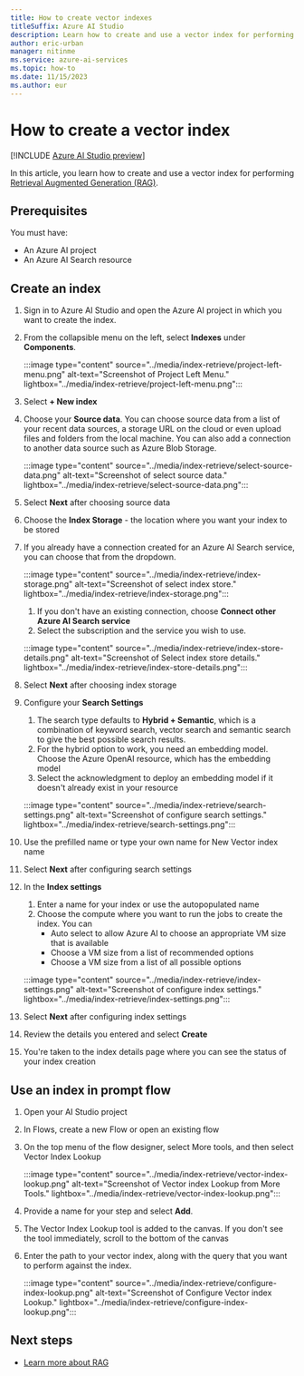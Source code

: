 ```yaml
---
title: How to create vector indexes
titleSuffix: Azure AI Studio
description: Learn how to create and use a vector index for performing Retrieval Augmented Generation (RAG).
author: eric-urban
manager: nitinme
ms.service: azure-ai-services
ms.topic: how-to
ms.date: 11/15/2023
ms.author: eur
---
```


# How to create a vector index

[!INCLUDE [Azure AI Studio preview](../includes/preview-ai-studio.md)]

In this article, you learn how to create and use a vector index for performing [Retrieval Augmented Generation (RAG)](../concepts/retrieval-augmented-generation.md).

## Prerequisites

You must have:
- An Azure AI project
- An Azure AI Search resource

## Create an index

1. Sign in to Azure AI Studio and open the Azure AI project in which you want to create the index.
1. From the collapsible menu on the left, select **Indexes** under **Components**.

    :::image type="content" source="../media/index-retrieve/project-left-menu.png" alt-text="Screenshot of Project Left Menu." lightbox="../media/index-retrieve/project-left-menu.png":::

1. Select **+ New index**
1. Choose your **Source data**. You can choose source data from a list of your recent data sources, a storage URL on the cloud or even upload files and folders from the local machine. You can also add a connection to another data source such as Azure Blob Storage.

    :::image type="content" source="../media/index-retrieve/select-source-data.png" alt-text="Screenshot of select source data." lightbox="../media/index-retrieve/select-source-data.png":::

1. Select **Next** after choosing source data
1. Choose the **Index Storage** - the location where you want your index to be stored
1. If you already have a connection created for an Azure AI Search service, you can choose that from the dropdown.

    :::image type="content" source="../media/index-retrieve/index-storage.png" alt-text="Screenshot of select index store." lightbox="../media/index-retrieve/index-storage.png":::

    1. If you don't have an existing connection, choose **Connect other Azure AI Search service**
    1. Select the subscription and the service you wish to use.
    
    :::image type="content" source="../media/index-retrieve/index-store-details.png" alt-text="Screenshot of Select index store details." lightbox="../media/index-retrieve/index-store-details.png":::

1. Select **Next** after choosing index storage
1. Configure your **Search Settings**
    1. The search type defaults to **Hybrid + Semantic**, which is a combination of keyword search, vector search and semantic search to give the best possible search results.
    1. For the hybrid option to work, you need an embedding model. Choose the Azure OpenAI resource, which has the embedding model
    1. Select the acknowledgment to deploy an embedding model if it doesn't already exist in your resource
    
    :::image type="content" source="../media/index-retrieve/search-settings.png" alt-text="Screenshot of configure search settings." lightbox="../media/index-retrieve/search-settings.png":::

1. Use the prefilled name or type your own name for New Vector index name
1. Select **Next** after configuring search settings
1. In the **Index settings**
    1. Enter a name for your index or use the autopopulated name
    1. Choose the compute where you want to run the jobs to create the index. You can
        - Auto select to allow Azure AI to choose an appropriate VM size that is available
        - Choose a VM size from a list of recommended options
        - Choose a VM size from a list of all possible options
        
    :::image type="content" source="../media/index-retrieve/index-settings.png" alt-text="Screenshot of configure index settings." lightbox="../media/index-retrieve/index-settings.png":::

1. Select **Next** after configuring index settings
1. Review the details you entered and select **Create**
1. You're taken to the index details page where you can see the status of your index creation


## Use an index in prompt flow

1. Open your AI Studio project
1. In Flows, create a new Flow or open an existing flow 
1. On the top menu of the flow designer, select More tools, and then select Vector Index Lookup

    :::image type="content" source="../media/index-retrieve/vector-index-lookup.png" alt-text="Screenshot of Vector index Lookup from More Tools." lightbox="../media/index-retrieve/vector-index-lookup.png":::

1. Provide a name for your step and select **Add**.
1. The Vector Index Lookup tool is added to the canvas. If you don't see the tool immediately, scroll to the bottom of the canvas
1. Enter the path to your vector index, along with the query that you want to perform against the index.

    :::image type="content" source="../media/index-retrieve/configure-index-lookup.png" alt-text="Screenshot of Configure Vector index Lookup." lightbox="../media/index-retrieve/configure-index-lookup.png":::

## Next steps

- [Learn more about RAG](../concepts/retrieval-augmented-generation.md)

